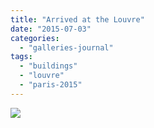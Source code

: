 ```yaml
---
title: "Arrived at the Louvre"
date: "2015-07-03"
categories: 
  - "galleries-journal"
tags: 
  - "buildings"
  - "louvre"
  - "paris-2015"
---
```


[![](images/Arrived-at-the-Louvre-scaled-1.jpeg)](http://davidpeach.co.uk/wp-content/uploads/2021/03/Arrived-at-the-Louvre-scaled-1.jpeg)
